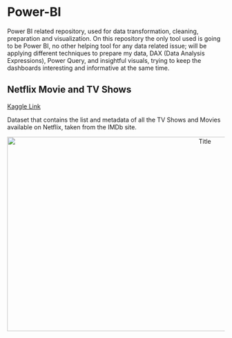 # Power-BI
Power BI related repository, used for data transformation, cleaning, preparation and visualization. On this repository the only tool used is going to be Power BI, no other helping tool for any data related issue; will be applying different techniques to prepare my data, DAX (Data Analysis Expressions), Power Query, and insightful visuals, trying to keep the dashboards interesting and informative at the same time.

## Netflix Movie and TV Shows

[Kaggle Link](https://www.kaggle.com/datasets/snehaanbhawal/netflix-tv-shows-and-movie-list)

Dataset that contains the list and metadata of all the TV Shows and Movies available on Netflix, taken from the IMDb site.

<p align="center">
  <img src="https://i.imgur.com/ctMSYQu.png" alt="Title" width="900px" height="450px">
</p>
